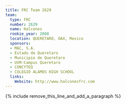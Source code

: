 ```yaml
---
title: FRC Team 2629
team:
  type: FRC
  number: 2629
  name: Halcones
  rookie_year: 2008
  location: QUERETARO, OAX, Mexico
  sponsors:
  - MAC, S.A.
  - Estado de Queretaro
  - Municipio de Queretaro
  - UVM-Campus Queretaro
  - CONCYTEQ
  - COLEGIO ALAMOS HIGH SCHOOL
  links:
    Website: http://www.halconesfrc.com
---
```


{% include remove_this_line_and_add_a_paragraph %}